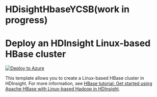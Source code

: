 # HDisightHbaseYCSB(work in progress)

# Deploy an HDInsight Linux-based HBase cluster

  

[![Deploy to Azure](https://azuredeploy.net/deploybutton.svg)](https://azuredeploy.net/)
  

This template allows you to create a Linux-based HBase cluster in HDInsight. For more information, see <a  href="https://docs.microsoft.com/azure/hdinsight/hdinsight-hbase-tutorial-get-started-linux">HBase tutorial: Get started using Apache HBase with Linux-based Hadoop in HDInsight</a>.



<!--stackedit_data:
eyJoaXN0b3J5IjpbLTc4OTM5ODU0LC0xOTkzNjEyMDE5LDkxOD
Y3MDExMiwtMTg2NjU1NjAyMCwtMTA4NTE4NjcxNiwtMjMzMDEx
ODYsLTEzODgyODUxNDNdfQ==
-->